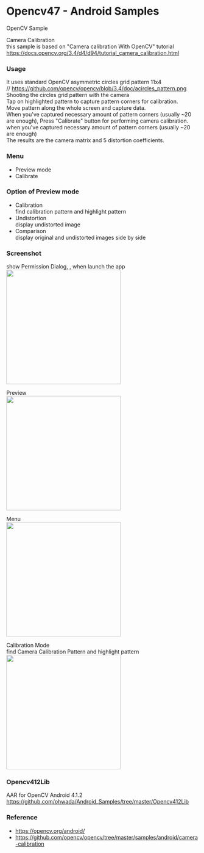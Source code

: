 Opencv47 - Android Samples
===============

OpenCV Sample <br/>

Camera Calibration <br/>
 this sample is based on "Camera calibration With OpenCV" tutorial  <br/>
https://docs.opencv.org/3.4/d4/d94/tutorial_camera_calibration.html  <br/>

### Usage <br/>
It uses standard OpenCV asymmetric circles grid pattern 11x4 <br/>
// https://github.com/opencv/opencv/blob/3.4/doc/acircles_pattern.png <br/>
Shooting the circles grid pattern with the camera <br/>
Tap on highlighted pattern to capture pattern corners for calibration. <br/>
Move pattern along the whole screen and capture data. <br/>
When you've captured necessary amount of pattern corners (usually ~20 are enough),
Press "Calibrate" button for performing camera calibration. <br/>
when you've captured necessary amount of pattern corners (usually ~20 are enough) <br/>
The results are the camera matrix and 5 distortion coefficients. <br/>

### Menu <br/>
- Preview mode <br/>
- Calibrate <br/>

### Option of Preview mode <br/>
- Calibration <br/>
find calibration pattern and highlight pattern <br/>
- Undistortion <br/>
display undistorted image <br/>
- Comparison <br/>
display original and undistorted images side by side <br/>

### Screenshot <br/>
show Permission Dialog, , when launch the app <br/>
<image src="https://raw.githubusercontent.com/ohwada/Android_Samples/master/Opencv47/screenshot/Opencv47_camera_permission.png" width="300" /><br/>

Preview <br/>
<image src="https://raw.githubusercontent.com/ohwada/Android_Samples/master/Opencv47/screenshot/opencv47_preview.png" width="300" /><br/>

Menu <br/>
<image src="https://raw.githubusercontent.com/ohwada/Android_Samples/master/Opencv47/screenshot/opencv47_menu_preview_mode.png" width="300" /><br/>

Calibration Mode <br/>
find Camera Calibration Pattern and highlight pattern <br/>
<image src="https://raw.githubusercontent.com/ohwada/Android_Samples/master/Opencv47/screenshot/ opencv47_mode_calibration.png" width="300" /><br/>


### Opencv412Lib <br/>
AAR for OpenCV Android 4.1.2 <br/>
https://github.com/ohwada/Android_Samples/tree/master/Opencv412Lib <br/>

### Reference <br/>
- https://opencv.org/android/
- https://github.com/opencv/opencv/tree/master/samples/android/camera-calibration

